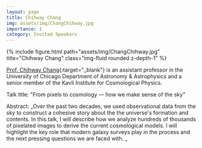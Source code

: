 ```yaml
---
layout: page
title: Chihway Chang
img: assets/img/ChangChihway.jpg
importance: 1
category: Invited Speakers
---
```


<div class="row">
    <div class="col-sm mt-3 mt-md-0">
        {% include figure.html path="assets/img/ChangChihway.jpg" title="Chihway Chang" class="img-fluid rounded z-depth-1" %}
    </div>
</div>
<!-- <div class="caption">
    This image can also have a caption. It's like magic.
</div> -->

[Prof. Chihway Chang](https://chihway.github.io){:target="_blank"} is an assistant professor in the University of Chicago Department of Astronomy & Astrophysics and a senior member of the Kavli Institute for Cosmological Physics.

Talk title: "From pixels to cosmology — how we make sense of the sky"

Abstract: _Over the past two decades, we used observational data from the sky to construct a cohesive story about the the universe's formation and contents. In this talk, I will describe how we analyze hundreds of thousands of pixelated images to derive the current cosmological models. I will highlight the key role that modern galaxy surveys play in the process and the next pressing questions we are faced with. _